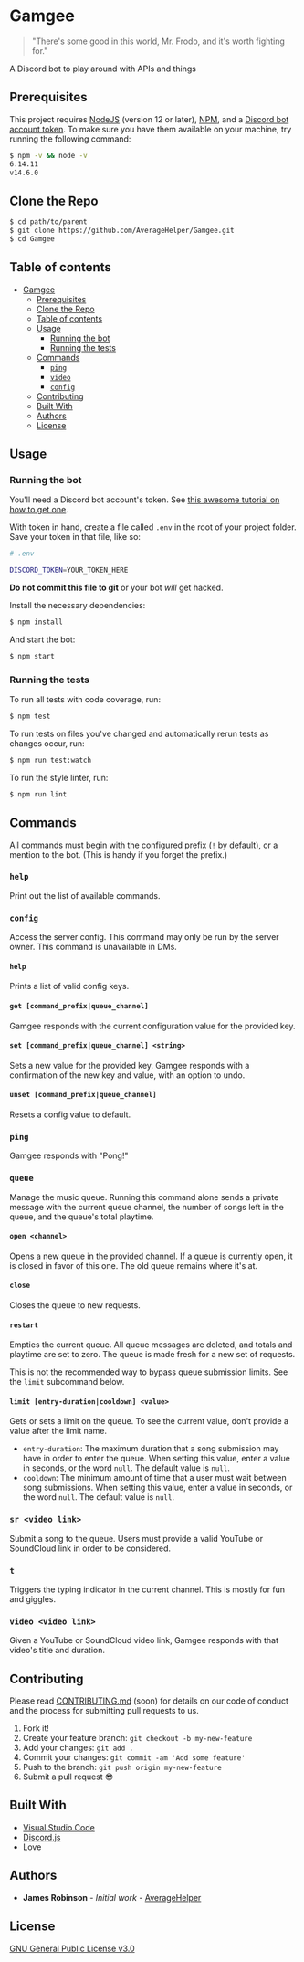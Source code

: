 # Gamgee

> "There's some good in this world, Mr. Frodo, and it's worth fighting for."

A Discord bot to play around with APIs and things

## Prerequisites

This project requires [NodeJS](https://nodejs.org/) (version 12 or later), [NPM](https://npmjs.org/), and a [Discord bot account token](https://www.howtogeek.com/364225/how-to-make-your-own-discord-bot/).
To make sure you have them available on your machine,
try running the following command:

```sh
$ npm -v && node -v
6.14.11
v14.6.0
```

## Clone the Repo

```sh
$ cd path/to/parent
$ git clone https://github.com/AverageHelper/Gamgee.git
$ cd Gamgee
```

## Table of contents

- [Gamgee](#Gamgee)
  - [Prerequisites](#prerequisites)
  - [Clone the Repo](#clone-the-repo)
  - [Table of contents](#table-of-contents)
  - [Usage](#usage)
    - [Running the bot](#running-the-bot)
    - [Running the tests](#running-the-tests)
  - [Commands](#commands)
    - [`ping`](#ping)
    - [`video`](#video)
    - [`config`](#config)
  - [Contributing](#contributing)
  - [Built With](#built-with)
  - [Authors](#authors)
  - [License](#license)

## Usage

### Running the bot

You'll need a Discord bot account's token. See [this awesome tutorial on how to get one](https://www.howtogeek.com/364225/how-to-make-your-own-discord-bot/).

With token in hand, create a file called `.env` in the root of your project folder. Save your token in that file, like so:

```sh
# .env

DISCORD_TOKEN=YOUR_TOKEN_HERE
```

**Do not commit this file to git** or your bot _will_ get hacked.

Install the necessary dependencies:

```sh
$ npm install
```

And start the bot:

```sh
$ npm start
```

### Running the tests

To run all tests with code coverage, run:

```sh
$ npm test
```

To run tests on files you've changed and automatically rerun tests as changes occur, run:

```sh
$ npm run test:watch
```

To run the style linter, run:

```sh
$ npm run lint
```

## Commands

All commands must begin with the configured prefix (`!` by default), or a mention to the bot. (This is handy if you forget the prefix.)

### `help`

Print out the list of available commands.

### `config`

Access the server config. This command may only be run by the server owner. This command is unavailable in DMs.

#### `help`

Prints a list of valid config keys.

#### `get [command_prefix|queue_channel]`

Gamgee responds with the current configuration value for the provided key.

#### `set [command_prefix|queue_channel] <string>`

Sets a new value for the provided key. Gamgee responds with a confirmation of the new key and value, with an option to undo.

#### `unset [command_prefix|queue_channel]`

Resets a config value to default.

### `ping`

Gamgee responds with "Pong!"

### `queue`

Manage the music queue. Running this command alone sends a private message with the current queue channel, the number of songs left in the queue, and the queue's total playtime.

#### `open <channel>`

Opens a new queue in the provided channel. If a queue is currently open, it is closed in favor of this one. The old queue remains where it's at.

#### `close`

Closes the queue to new requests.

#### `restart`

Empties the current queue. All queue messages are deleted, and totals and playtime are set to zero. The queue is made fresh for a new set of requests.

This is not the recommended way to bypass queue submission limits. See the `limit` subcommand below.

#### `limit [entry-duration|cooldown] <value>`

Gets or sets a limit on the queue. To see the current value, don't provide a value after the limit name.

- `entry-duration`: The maximum duration that a song submission may have in order to enter the queue. When setting this value, enter a value in seconds, or the word `null`. The default value is `null`.
- `cooldown`: The minimum amount of time that a user must wait between song submissions. When setting this value, enter a value in seconds, or the word `null`. The default value is `null`.

### `sr <video link>`

Submit a song to the queue. Users must provide a valid YouTube or SoundCloud link in order to be considered.

### `t`

Triggers the typing indicator in the current channel. This is mostly for fun and giggles.

### `video <video link>`

Given a YouTube or SoundCloud video link, Gamgee responds with that video's title and duration.

## Contributing

Please read [CONTRIBUTING.md](CONTRIBUTING.md) (soon) for details on our code of conduct and the process for submitting pull requests to us.

1.  Fork it!
2.  Create your feature branch: `git checkout -b my-new-feature`
3.  Add your changes: `git add .`
4.  Commit your changes: `git commit -am 'Add some feature'`
5.  Push to the branch: `git push origin my-new-feature`
6.  Submit a pull request :sunglasses:

## Built With

- [Visual Studio Code](https://code.visualstudio.com/)
- [Discord.js](https://discord.js.org/)
- Love

## Authors

- **James Robinson** - _Initial work_ - [AverageHelper](https://github.com/AverageHelper)

## License

[GNU General Public License v3.0](LICENSE)
